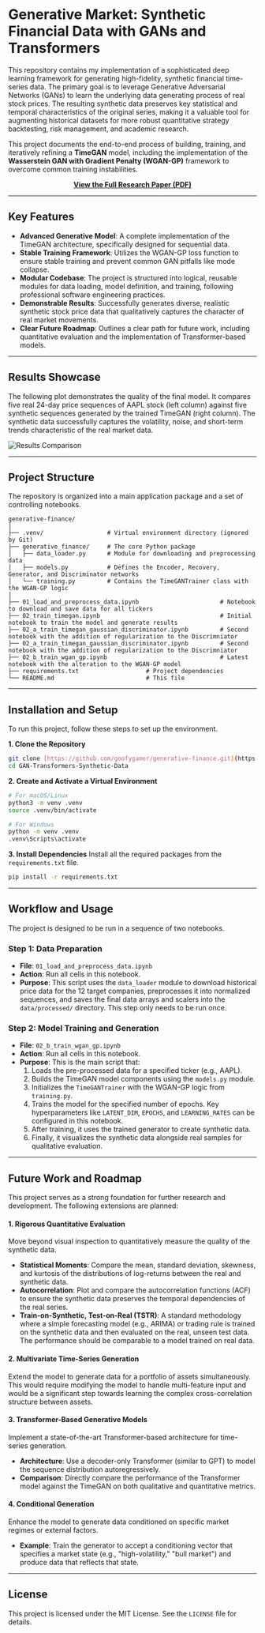# Generative Market: Synthetic Financial Data with GANs and Transformers

This repository contains my implementation of a sophisticated deep learning framework for generating high-fidelity, synthetic financial time-series data. The primary goal is to leverage Generative Adversarial Networks (GANs) to learn the underlying data generating process of real stock prices. The resulting synthetic data preserves key statistical and temporal characteristics of the original series, making it a valuable tool for augmenting historical datasets for more robust quantitative strategy backtesting, risk management, and academic research.

This project documents the end-to-end process of building, training, and iteratively refining a **TimeGAN** model, including the implementation of the **Wasserstein GAN with Gradient Penalty (WGAN-GP)** framework to overcome common training instabilities.

<p align="center">
  <a href="GAN for TS Generation.pdf"><strong>View the Full Research Paper (PDF)</strong></a>
</p>


---

## Key Features

- **Advanced Generative Model**: A complete implementation of the TimeGAN architecture, specifically designed for sequential data.
- **Stable Training Framework**: Utilizes the WGAN-GP loss function to ensure stable training and prevent common GAN pitfalls like mode collapse.
- **Modular Codebase**: The project is structured into logical, reusable modules for data loading, model definition, and training, following professional software engineering practices.
- **Demonstrable Results**: Successfully generates diverse, realistic synthetic stock price data that qualitatively captures the character of real market movements.
- **Clear Future Roadmap**: Outlines a clear path for future work, including quantitative evaluation and the implementation of Transformer-based models.

---

## Results Showcase

The following plot demonstrates the quality of the final model. It compares five real 24-day price sequences of AAPL stock (left column) against five synthetic sequences generated by the trained TimeGAN (right column). The synthetic data successfully captures the volatility, noise, and short-term trends characteristic of the real market data.


![Results Comparison](plots/WGAN-GP.png)

---

## Project Structure

The repository is organized into a main application package and a set of controlling notebooks.

```
generative-finance/
│
├── .venv/                  # Virtual environment directory (ignored by Git)
├── generative_finance/     # The core Python package
│   ├── data_loader.py      # Module for downloading and preprocessing data
│   ├── models.py           # Defines the Encoder, Recovery, Generator, and Discriminator networks
│   └── training.py         # Contains the TimeGANTrainer class with the WGAN-GP logic
│
├── 01_load_and_preprocess_data.ipynb                       # Notebook to download and save data for all tickers
├── 02_train_timegan.ipynb                                  # Initial notebook to train the model and generate results
├── 02_a_train_timegan_gaussian_discriminator.ipynb         # Second notebook with the addition of regularization to the Discrimniator
├── 02_a_train_timegan_gaussian_discriminator.ipynb         # Second notebook with the addition of regularization to the Discrimniator
├── 02_b_train_wgan_gp.ipynb                                # Latest notebook with the alteration to the WGAN-GP model
├── requirements.txt                   # Project dependencies
└── README.md                          # This file
```

---

## Installation and Setup

To run this project, follow these steps to set up the environment.

**1. Clone the Repository**
```bash
git clone [https://github.com/goofygamer/generative-finance.git](https://github.com/goofygamer/GAN-Transformers-Synthetic-Data.git)
cd GAN-Transformers-Synthetic-Data
```

**2. Create and Activate a Virtual Environment**
```bash
# For macOS/Linux
python3 -m venv .venv
source .venv/bin/activate

# For Windows
python -m venv .venv
.venv\Scripts\activate
```

**3. Install Dependencies**
Install all the required packages from the `requirements.txt` file.
```bash
pip install -r requirements.txt
```

---

## Workflow and Usage

The project is designed to be run in a sequence of two notebooks.

### Step 1: Data Preparation

- **File**: `01_load_and_preprocess_data.ipynb`
- **Action**: Run all cells in this notebook.
- **Purpose**: This script uses the `data_loader` module to download historical price data for the 12 target companies, preprocesses it into normalized sequences, and saves the final data arrays and scalers into the `data/processed/` directory. This step only needs to be run once.

### Step 2: Model Training and Generation

- **File**: `02_b_train_wgan_gp.ipynb`
- **Action**: Run all cells in this notebook.
- **Purpose**: This is the main script that:
  1. Loads the pre-processed data for a specified ticker (e.g., AAPL).
  2. Builds the TimeGAN model components using the `models.py` module.
  3. Initializes the `TimeGANTrainer` with the WGAN-GP logic from `training.py`.
  4. Trains the model for the specified number of epochs. Key hyperparameters like `LATENT_DIM`, `EPOCHS`, and `LEARNING_RATES` can be configured in this notebook.
  5. After training, it uses the trained generator to create synthetic data.
  6. Finally, it visualizes the synthetic data alongside real samples for qualitative evaluation.

---

## Future Work and Roadmap

This project serves as a strong foundation for further research and development. The following extensions are planned:

#### 1. Rigorous Quantitative Evaluation

Move beyond visual inspection to quantitatively measure the quality of the synthetic data.

- **Statistical Moments**: Compare the mean, standard deviation, skewness, and kurtosis of the distributions of log-returns between the real and synthetic data.
- **Autocorrelation**: Plot and compare the autocorrelation functions (ACF) to ensure the synthetic data preserves the temporal dependencies of the real series.
- **Train-on-Synthetic, Test-on-Real (TSTR)**: A standard methodology where a simple forecasting model (e.g., ARIMA) or trading rule is trained on the synthetic data and then evaluated on the real, unseen test data. The performance should be comparable to a model trained on real data.

#### 2. Multivariate Time-Series Generation

Extend the model to generate data for a portfolio of assets simultaneously. This would require modifying the model to handle multi-feature input and would be a significant step towards learning the complex cross-correlation structure between assets.

#### 3. Transformer-Based Generative Models

Implement a state-of-the-art Transformer-based architecture for time-series generation.

- **Architecture**: Use a decoder-only Transformer (similar to GPT) to model the sequence distribution autoregressively.
- **Comparison**: Directly compare the performance of the Transformer model against the TimeGAN on both qualitative and quantitative metrics.

#### 4. Conditional Generation

Enhance the model to generate data conditioned on specific market regimes or external factors.

- **Example**: Train the generator to accept a conditioning vector that specifies a market state (e.g., "high-volatility," "bull market") and produce data that reflects that state.

---

## License

This project is licensed under the MIT License. See the `LICENSE` file for details.
